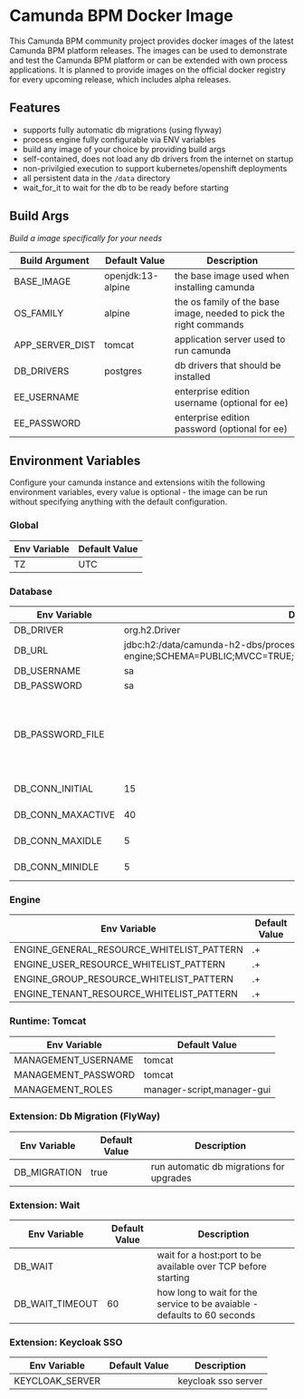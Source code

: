 # Camunda BPM Docker Image

This Camunda BPM community project provides docker images of the latest Camunda BPM platform releases. The images can be used to demonstrate and test the Camunda BPM platform or can be extended with own process applications. It is planned to provide images on the official docker registry for every upcoming release, which includes alpha releases.

## Features

- supports fully automatic db migrations (using flyway)
- process engine fully configurable via ENV variables
- build any image of your choice by providing build args
- self-contained, does not load any db drivers from the internet on startup
- non-privilgied execution to support kubernetes/openshift deployments
- all persistent data in the `/data` directory
- wait_for_it to wait for the db to be ready before starting

## Build Args

*Build a image specifically for your needs*

| Build Argument | Default Value | Description |
| ------ | ------ | ------ |
| BASE_IMAGE | openjdk:13-alpine | the base image used when installing camunda |
| OS_FAMILY | alpine | the os family of the base image, needed to pick the right commands |
| APP_SERVER_DIST | tomcat | application server used to run camunda |
| DB_DRIVERS | postgres | db drivers that should be installed |
| EE_USERNAME | | enterprise edition username (optional for ee)|
| EE_PASSWORD | | enterprise edition password (optional for ee)|

## Environment Variables

Configure your camunda instance and extensions witih the following environment variables, every value is optional - the image can be run without specifying anything with the default configuration.

### Global

| Env Variable | Default Value |
| ------ | ------ |
| TZ | UTC |

### Database

| Env Variable | Default Value | Description |
| ------ | ------ | ------ |
| DB_DRIVER | org.h2.Driver | db driver |
| DB_URL | jdbc:h2:/data/camunda-h2-dbs/process-engine;SCHEMA=PUBLIC;MVCC=TRUE;TRACE_LEVEL_FILE=0;DB_CLOSE_ON_EXIT=FALSE | db jdbc url |
| DB_USERNAME | sa | db username|
| DB_PASSWORD | sa | db password |
| DB_PASSWORD_FILE | | password file, takes precedence over DB_PASSWORD - useful for docker/kubernetes secrets |
| DB_CONN_INITIAL | 15 | initial connection pool size|
| DB_CONN_MAXACTIVE | 40 | connection pool max active |
| DB_CONN_MAXIDLE | 5 | connection pool max idle |
| DB_CONN_MINIDLE | 5 | connection pool min idle |

### Engine

| Env Variable | Default Value |
| ------ | ------ |
| ENGINE_GENERAL_RESOURCE_WHITELIST_PATTERN | .+ |
| ENGINE_USER_RESOURCE_WHITELIST_PATTERN | .+ |
| ENGINE_GROUP_RESOURCE_WHITELIST_PATTERN | .+ |
| ENGINE_TENANT_RESOURCE_WHITELIST_PATTERN | .+ |

### Runtime: Tomcat

| Env Variable | Default Value |
| ------ | ------ |
| MANAGEMENT_USERNAME | tomcat |
| MANAGEMENT_PASSWORD | tomcat |
| MANAGEMENT_ROLES | manager-script,manager-gui |

### Extension: Db Migration (FlyWay)

| Env Variable | Default Value | Description |
| ------ | ------ | ------ |
| DB_MIGRATION | true | run automatic db migrations for upgrades |

### Extension: Wait

| Env Variable | Default Value | Description |
| ------ | ------ | ------ |
| DB_WAIT | | wait for a host:port to be available over TCP before starting |
| DB_WAIT_TIMEOUT | 60 | how long to wait for the service to be avaiable - defaults to 60 seconds |

### Extension: Keycloak SSO

| Env Variable | Default Value | Description |
| ------ | ------ | ------ |
| KEYCLOAK_SERVER | | keycloak sso server |
